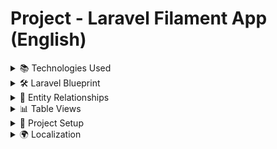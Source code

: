 # Project - Laravel Filament App (English)

<details>
<summary>📚 Technologies Used</summary>

* PHP 8.4
* Laravel 12
* Filament 3.3
* [filament/spatie-laravel-media-library-plugin 3.3](https://filamentphp.com/plugins/filament-spatie-settings)
* [laravel-shift/blueprint 2.12](https://blueprint.laravelshift.com/)

</details>

<details>
<summary>🛠 Laravel Blueprint</summary>

Laravel Blueprint is used to **generate migrations and models** from the `draft.yaml` file in the root directory.

### Usage

1. **Erase generated files**

```bash
php artisan blueprint:erase
```

Deletes all migrations, model classes, and factories.

2. **Edit `draft.yaml`** as needed

3. **Re-generate files**

```bash
php artisan blueprint:build
```

> Before running new migrations, rollback previous migrations first. Blueprint does not handle it automatically.

</details>

<details>
<summary>🔗 Entity Relationships</summary>

* **Product ↔ Category:** many-to-many
* Both entities use `softDeletes`
* Deleting an entity also deletes its pivot associations

</details>

<details>
<summary>📊 Table Views</summary>

* Buttons: **Create**, **Edit**, **Delete (softDelete)**, **Restore**, **Hard Delete**
* Click on row to view entity details

### Validation

* `name` and `slug` must be unique (among non-softDeleted entities)
* `name` max 50 characters
* All fields except `description` are required
* `active` default `false`
* SoftDeleted entity cannot be restored if a new one exists with same `name` and `slug`

### Images

* Package used: Spatie
* Each entity can have **only one image**

</details>

<details>
<summary>🚀 Project Setup</summary>

After cloning the repository, run:

```bash
composer install
php artisan key:generate
php artisan migrate
php artisan storage:link
php artisan make:filament-user
```

</details>

<details>
<summary>🌍 Localization</summary>

Set `.env` file as follows:

```
APP_LOCALE=sk
APP_FALLBACK_LOCALE=sk
APP_FAKER_LOCALE=sk_SK
```

</details>
